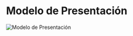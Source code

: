 # Modelo de Presentación
<img src="https://github.com/cristiancosano/QRRestaurant/blob/main/DOC/presentationModel/Diagrama%20de%20presentaci%C3%B3n.png" alt="Modelo de Presentación">
